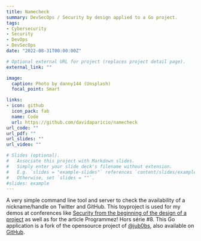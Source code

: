 ```yaml
---
title: Namecheck
summary: DevSecOps / Security by design applied to a Go project.
tags:
- Cybersecurity
- Security
- DevOps
- DevSecOps
date: "2022-08-31T00:00:00Z"

# Optional external URL for project (replaces project detail page).
external_link: ""

image:
  caption: Photo by danny144 (Unsplash)
  focal_point: Smart

links:
- icon: github
  icon_pack: fab
  name: Code
  url: https://github.com/davidaparicio/namecheck
url_code: ""
url_pdf: ""
url_slides: ""
url_video: ""

# Slides (optional).
#   Associate this project with Markdown slides.
#   Simply enter your slide deck's filename without extension.
#   E.g. `slides = "example-slides"` references `content/slides/example-slides.md`.
#   Otherwise, set `slides = ""`.
#slides: example
---
```

A very simple command line tool and server to check the availability of a nickname/handle on Twitter and GitHub. This toyproject is used for my demos at conferences like [Security from the beginning of the design of a project](/website/talk/la-securite-des-le-debut-de-la-conception-dun-projet/) as well as for the article Programmez! Hors série #8. This Go application is a fork of the opensource project of [@jub0bs](https://github.com/jub0bs/), also available on [GitHub](https://github.com/jub0bs/namecheck).

